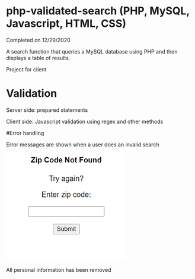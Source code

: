 # php-validated-search (PHP, MySQL, Javascript, HTML, CSS) 
Completed on 12/29/2020

A search function that queries a MySQL database using PHP and then displays a table of results.

Project for client

# Validation
Server side: prepared statements 

Client side: Javascript validation using regex and other methods

#Error handling 

Error messages are shown when a user does an invalid search

![Error handling](https://raw.githubusercontent.com/tvox15/php-validated-search/master/images/error-handling.PNG)


All personal information has been removed
